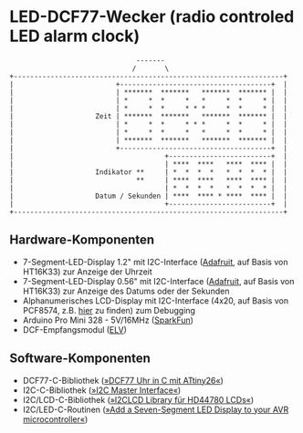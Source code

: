 # LED-DCF77-Wecker (radio controled LED alarm clock)

```
                               -------
                              /       \
+------------------------------------------------------------------+
|                         +-------------------------------------+  |
|                         | *******  *******   *******  ******* |  |
|                         | *     *  *     *   *     *  *     * |  |
|                         | *     *  *     * * *     *  *     * |  |
|                    Zeit | *******  *******   *******  ******* |  |
|                         | *     *  *     * * *     *  *     * |  |
|                         | *     *  *     *   *     *  *     * |  |
|                         | *******  *******   *******  ******* |  |
|                         +-------------------------------------+  |
|                                     +-------------------------+  |
|                                     | ****  ****   ****  **** |  |
|                    Indikator **     | *  *  *  *   *  *  *  * |  |
|                              **     | ****  ****   ****  **** |  |
|                                     | *  *  *  *   *  *  *  * |  |
|                    Datum / Sekunden | ****  **** * ****  **** |  |
|                                     +-------------------------+  |
+------------------------------------------------------------------+
```

## Hardware-Komponenten

- 7-Segment-LED-Display 1.2" mit I2C-Interface ([Adafruit](http://www.adafruit.com/product/1269), auf Basis von HT16K33) zur Anzeige der Uhrzeit
- 7-Segment-LED-Display 0.56" mit I2C-Interface ([Adafruit](http://www.adafruit.com/product/879), auf Basis von HT16K33) zur Anzeige des Datums oder der Sekunden
- Alphanumerisches LCD-Display mit I2C-Interface (4x20, auf Basis von PCF8574, z.B. [hier](http://www.amazon.de/gp/product/B007XRHBKA) zu finden) zum Debugging
- Arduino Pro Mini 328 - 5V/16MHz ([SparkFun](https://www.sparkfun.com/products/11113))
- DCF-Empfangsmodul ([ELV](http://www.elv.de/output/controller.aspx?cid=74&detail=10&detail2=28116))

## Software-Komponenten

- DCF77-C-Bibliothek ([»DCF77 Uhr in C mit ATtiny26«](http://www.mikrocontroller.net/topic/58769))
- I2C-C-Bibliothek ([»I2C Master Interface«](http://homepage.hispeed.ch/peterfleury/avr-software.html))
- I2C/LCD-C-Bibliothek ([»I2CLCD Library für HD44780 LCDs«](http://www.mikrocontroller.net/topic/334653))
- I2C/LED-C-Routinen ([»Add a Seven-Segment LED Display to your AVR microcontroller«](http://w8bh.net/avr/AvrSSD1.pdf))









